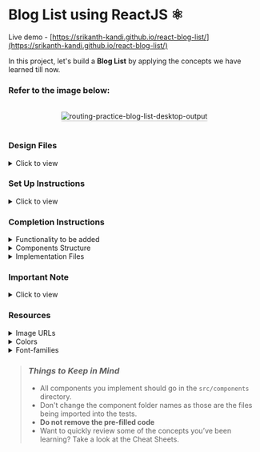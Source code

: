 # Blog List using ReactJS ⚛

Live demo - [https://srikanth-kandi.github.io/react-blog-list/](https://srikanth-kandi.github.io/react-blog-list/)

In this project, let's build a **Blog List** by applying the concepts we have learned till now.

### Refer to the image below:

<br/>
<div style="text-align: center;">
    <img src="https://assets.ccbp.in/frontend/content/react-js/routing-practice-blog-list-desktop-output.gif" alt="routing-practice-blog-list-desktop-output" style="max-width:70%;box-shadow:0 2.8px 2.2px rgba(0, 0, 0, 0.12)">
</div>
<br/>

### Design Files

<details>
<summary>Click to view</summary>

- [Extra Small (Size < 576px), Small (Size >= 576px), Medium (Size >= 768px)](https://assets.ccbp.in/frontend/content/react-js/routing-practice-blog-list-sm-output-v2.png)
- [Large (Size >= 992px) and Extra Large (Size >= 1200px)](https://assets.ccbp.in/frontend/content/react-js/routing-practice-blog-list-lg-output.png)

</details>

### Set Up Instructions

<details>
<summary>Click to view</summary>

- Download dependencies by running `npm install`
- Start up the app using `npm start`
</details>

### Completion Instructions

<details>
<summary>Functionality to be added</summary>
<br/>

The app must have the following functionalities

- In the Home Route, user info and blog list should be displayed
- The `Home` component is provided with `blogsList`. It consists of a list of blog details objects with the following properties in each object

  |      Key      | Data Type |
  | :-----------: | :-------: |
  |      id       |  Number   |
  |     title     |  String   |
  |  description  |  String   |
  | publishedDate |  String   |

</details>

<details>
<summary>Components Structure</summary>

<br/>
<div style="text-align: center;">
    <img src="https://assets.ccbp.in/frontend/content/react-js/routing-practice-blog-list-component-breakdown-structure.png" alt="blog list component breakdown structure" style="max-width:100%;box-shadow:0 2.8px 2.2px rgba(0, 0, 0, 0.12)">
</div>
<br/>

</details>

<details>
<summary>Implementation Files</summary>
<br/>

Use these files to complete the implementation:

- `src/components/Home/index.js`
- `src/components/BlogList/index.js`
- `src/components/BlogList/index.css`
- `src/components/BlogItem/index.js`
- `src/components/BlogItem/index.css`
- `src/components/UserInfo/index.js`
- `src/components/UserInfo/index.css`
</details>

### Important Note

<details>
<summary>Click to view</summary>

<br/>

**The following instructions are required for the tests to pass**

- `Home` route should consist of `/` in the URL path
- `About` route should consist of `/about` in the URL path
- `Contact` route should consist of `/contact` in the URL path
- No need to use the `BrowserRouter` in `App.js` as we have already included in `index.js` file

</details>

### Resources

<details>
<summary>Image URLs</summary>

- [https://assets.ccbp.in/frontend/react-js/profile-img.png](https://assets.ccbp.in/frontend/react-js/profile-img.png) alt should be **profile**

</details>

<details>
<summary>Colors</summary>

<br/>

<div style="background-color: #9aa5b1; width: 150px; padding: 10px; color: white">Hex: #9aa5b1</div>
<div style="background-color: #616e7c; width: 150px; padding: 10px; color: white">Hex: #616e7c</div>
<div style="background-color: #12022f; width: 150px; padding: 10px; color: white">Hex: #12022f</div>

</details>

<details>
<summary>Font-families</summary>

- Roboto

</details>

> ### _Things to Keep in Mind_
>
> - All components you implement should go in the `src/components` directory.
> - Don't change the component folder names as those are the files being imported into the tests.
> - **Do not remove the pre-filled code**
> - Want to quickly review some of the concepts you’ve been learning? Take a look at the Cheat Sheets.
